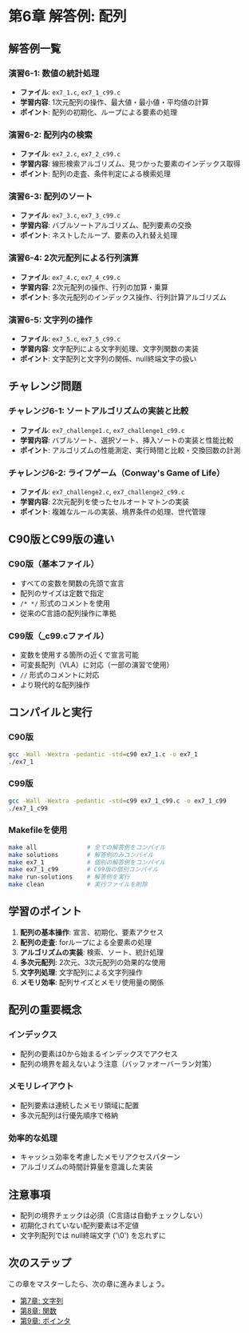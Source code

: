 # 第6章 解答例: 配列

## 解答例一覧

### 演習6-1: 数値の統計処理
- **ファイル**: `ex7_1.c`, `ex7_1_c99.c`
- **学習内容**: 1次元配列の操作、最大値・最小値・平均値の計算
- **ポイント**: 配列の初期化、ループによる要素の処理

### 演習6-2: 配列内の検索
- **ファイル**: `ex7_2.c`, `ex7_2_c99.c`
- **学習内容**: 線形検索アルゴリズム、見つかった要素のインデックス取得
- **ポイント**: 配列の走査、条件判定による検索処理

### 演習6-3: 配列のソート
- **ファイル**: `ex7_3.c`, `ex7_3_c99.c`
- **学習内容**: バブルソートアルゴリズム、配列要素の交換
- **ポイント**: ネストしたループ、要素の入れ替え処理

### 演習6-4: 2次元配列による行列演算
- **ファイル**: `ex7_4.c`, `ex7_4_c99.c`
- **学習内容**: 2次元配列の操作、行列の加算・乗算
- **ポイント**: 多次元配列のインデックス操作、行列計算アルゴリズム

### 演習6-5: 文字列の操作
- **ファイル**: `ex7_5.c`, `ex7_5_c99.c`
- **学習内容**: 文字配列による文字列処理、文字列関数の実装
- **ポイント**: 文字配列と文字列の関係、null終端文字の扱い

## チャレンジ問題

### チャレンジ6-1: ソートアルゴリズムの実装と比較
- **ファイル**: `ex7_challenge1.c`, `ex7_challenge1_c99.c`
- **学習内容**: バブルソート、選択ソート、挿入ソートの実装と性能比較
- **ポイント**: アルゴリズムの性能測定、実行時間と比較・交換回数の計測

### チャレンジ6-2: ライフゲーム（Conway's Game of Life）
- **ファイル**: `ex7_challenge2.c`, `ex7_challenge2_c99.c`
- **学習内容**: 2次元配列を使ったセルオートマトンの実装
- **ポイント**: 複雑なルールの実装、境界条件の処理、世代管理

## C90版とC99版の違い

### C90版（基本ファイル）
- すべての変数を関数の先頭で宣言
- 配列のサイズは定数で指定
- `/* */` 形式のコメントを使用
- 従来のC言語の配列操作に準拠

### C99版（_c99.cファイル）
- 変数を使用する箇所の近くで宣言可能
- 可変長配列（VLA）に対応（一部の演習で使用）
- `//` 形式のコメントに対応
- より現代的な配列操作

## コンパイルと実行

### C90版
```bash
gcc -Wall -Wextra -pedantic -std=c90 ex7_1.c -o ex7_1
./ex7_1
```

### C99版
```bash
gcc -Wall -Wextra -pedantic -std=c99 ex7_1_c99.c -o ex7_1_c99
./ex7_1_c99
```

### Makefileを使用
```bash
make all              # 全ての解答例をコンパイル
make solutions        # 解答例のみコンパイル
make ex7_1            # 個別の解答例をコンパイル
make ex7_1_c99        # C99版の個別コンパイル
make run-solutions    # 解答例を実行
make clean            # 実行ファイルを削除
```

## 学習のポイント

1. **配列の基本操作**: 宣言、初期化、要素アクセス
2. **配列の走査**: forループによる全要素の処理
3. **アルゴリズムの実装**: 検索、ソート、統計処理
4. **多次元配列**: 2次元、3次元配列の効果的な使用
5. **文字列処理**: 文字配列による文字列操作
6. **メモリ効率**: 配列サイズとメモリ使用量の関係

## 配列の重要概念

### インデックス
- 配列の要素は0から始まるインデックスでアクセス
- 配列の境界を超えないよう注意（バッファオーバーラン対策）

### メモリレイアウト
- 配列要素は連続したメモリ領域に配置
- 多次元配列は行優先順序で格納

### 効率的な処理
- キャッシュ効率を考慮したメモリアクセスパターン
- アルゴリズムの時間計算量を意識した実装

## 注意事項

- 配列の境界チェックは必須（C言語は自動チェックしない）
- 初期化されていない配列要素は不定値
- 文字列配列では null終端文字 ('\0') を忘れずに

## 次のステップ

この章をマスターしたら、次の章に進みましょう。
- [第7章: 文字列](../strings/)
- [第8章: 関数](../functions/)
- [第9章: ポインタ](../pointers/)